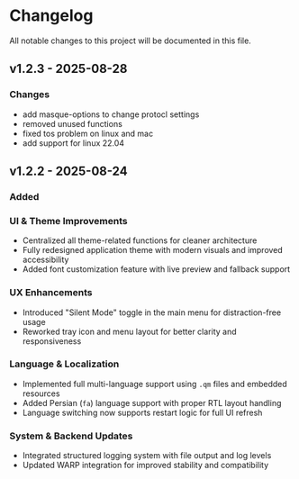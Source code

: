 # Changelog

All notable changes to this project will be documented in this file.

## v1.2.3 - 2025-08-28
### Changes
- add masque-options to change protocl settings
- removed unused functions
- fixed tos problem on linux and mac
- add support for linux 22.04

## v1.2.2 - 2025-08-24
### Added
### UI & Theme Improvements
- Centralized all theme-related functions for cleaner architecture
- Fully redesigned application theme with modern visuals and improved accessibility
- Added font customization feature with live preview and fallback support

### UX Enhancements
- Introduced "Silent Mode" toggle in the main menu for distraction-free usage
- Reworked tray icon and menu layout for better clarity and responsiveness

### Language & Localization
- Implemented full multi-language support using `.qm` files and embedded resources
- Added Persian (`fa`) language support with proper RTL layout handling
- Language switching now supports restart logic for full UI refresh

### System & Backend Updates
- Integrated structured logging system with file output and log levels
- Updated WARP integration for improved stability and compatibility
